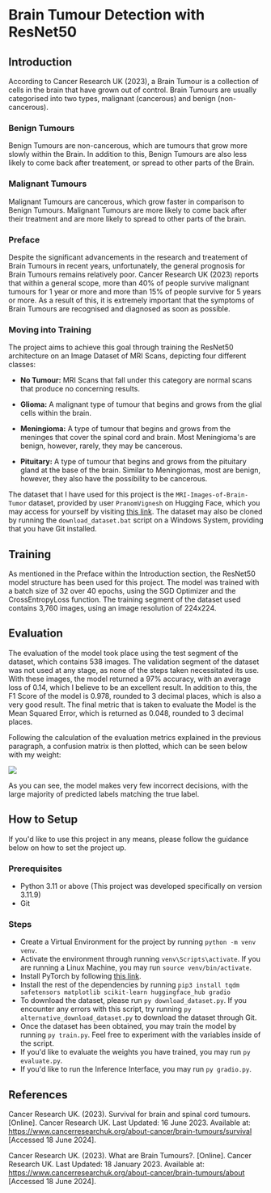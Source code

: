 # Brain Tumour Detection with ResNet50

## Introduction

According to Cancer Research UK (2023), a Brain Tumour is a collection of cells in the brain
that have grown out of control. Brain Tumours are usually categorised into two types,
malignant (cancerous) and benign (non-cancerous).

### Benign Tumours

Benign Tumours are non-cancerous, which are tumours that grow more slowly within the Brain.
In addition to this, Benign Tumours are also less likely to come back after treatement, or
spread to other parts of the Brain.

### Malignant Tumours

Malignant Tumours are cancerous, which grow faster in comparison to Benign Tumours.
Malignant Tumours are more likely to come back after their treatment and are more likely
to spread to other parts of the brain.

### Preface

Despite the significant advancements in the research and treatement of Brain Tumours in recent years, unfortunately, the general prognosis for Brain Tumours remains relatively
poor. Cancer Research UK (2023) reports that within a general scope, more than 40% of
people survive malignant tumours for 1 year or more and more than 15% of people survive
for 5 years or more. As a result of this, it is extremely important that the symptoms of
Brain Tumours are recognised and diagnosed as soon as possible.

### Moving into Training

The project aims to achieve this goal through training the ResNet50 architecture on an
Image Dataset of MRI Scans, depicting four different classes:

- **No Tumour:** MRI Scans that fall under this category are normal scans that produce
no concerning results.

- **Glioma:** A malignant type of tumour that begins and grows from the glial 
cells within the brain.

- **Meningioma:** A type of tumour that begins and grows from the meninges
that cover the spinal cord and brain. Most Meningioma's are benign, however,
rarely, they may be cancerous.

- **Pituitary:** A type of tumour that begins and grows from the pituitary
gland at the base of the brain. Similar to Meningiomas, most are benign,
however, they also have the possibility to be cancerous.

The dataset that I have used for this project is the
`MRI-Images-of-Brain-Tumor` dataset, provided by user `PranomVignesh` on
Hugging Face, which you may access for yourself by visiting
[this link](https://huggingface.co/datasets/PranomVignesh/MRI-Images-of-Brain-Tumor).
The dataset may also be cloned by running the `download_dataset.bat` script 
on a Windows System, providing that you have Git installed.

## Training

As mentioned in the Preface within the Introduction section, the ResNet50 model structure
has been used for this project. The model was trained with a batch size of 32 over 40
epochs, using the SGD Optimizer and the CrossEntropyLoss function. The training segment
of the dataset used contains 3,760 images, using an image resolution of 224x224.

## Evaluation

The evaluation of the model took place using the test segment of the dataset, which
contains 538 images. The validation segment of the dataset was not used at any stage, as
none of the steps taken necessitated its use. With these images, the model returned a 97%
accuracy, with an average loss of 0.14, which I believe to be an excellent result. In
addition to this, the F1 Score of the model is 0.978, rounded to 3 decimal places, which is
also a very good result. The final metric that is taken to evaluate the Model is the Mean
Squared Error, which is returned as 0.048, rounded to 3 decimal places.

Following the calculation of the evaluation metrics explained in the previous paragraph,
a confusion matrix is then plotted, which can be seen below with my weight:

<img src="https://i.ibb.co/hBYpCZg/confusion-matrix.png" />

As you can see, the model makes very few incorrect decisions, with the large majority of
predicted labels matching the true label.

## How to Setup

If you'd like to use this project in any means, please follow the guidance below on how
to set the project up.

### Prerequisites

- Python 3.11 or above (This project was developed specifically on version 3.11.9)
- Git

### Steps

- Create a Virtual Environment for the project by running `python -m venv venv`.
- Activate the environment through running `venv\Scripts\activate`. If you are running a
Linux Machine, you may run `source venv/bin/activate`.
- Install PyTorch by following [this link](https://pytorch.org/get-started/locally/).
- Install the rest of the dependencies by running
`pip3 install tqdm safetensors matplotlib scikit-learn huggingface_hub gradio`
- To download the dataset, please run `py download_dataset.py`. If you encounter any
errors with this script, try running `py alternative_download_dataset.py` to download
the dataset through Git.
- Once the dataset has been obtained, you may train the model by running `py train.py`.
Feel free to experiment with the variables inside of the script.
- If you'd like to evaluate the weights you have trained, you may run
`py evaluate.py`.
- If you'd like to run the Inference Interface, you may run `py gradio.py`.

## References

Cancer Research UK. (2023). Survival for brain and spinal cord tumours. [Online]. Cancer Research UK. Last Updated: 16 June 2023. Available at: https://www.cancerresearchuk.org/about-cancer/brain-tumours/survival [Accessed 18 June 2024].

Cancer Research UK. (2023). What are Brain Tumours?. [Online]. Cancer Research UK. Last Updated: 18 January 2023. Available at: https://www.cancerresearchuk.org/about-cancer/brain-tumours/about [Accessed 18 June 2024].